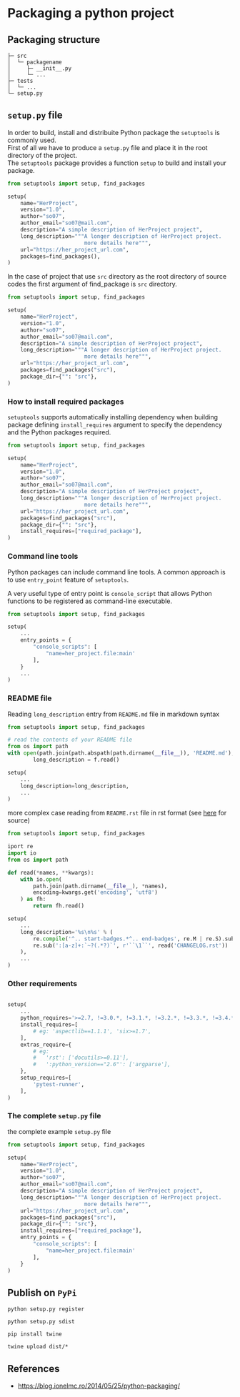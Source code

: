 # Packaging a python project

## Packaging structure

```
├─ src
│  └─ packagename
│     ├─ __init__.py
│     └─ ...
├─ tests
│  └─ ...
└─ setup.py
```


## ```setup.py``` file

In order to build, install and distribuite Python package the `setuptools` is commonly used. \
First of all we have to produce a `setup.py` file and place it in the root directory of the project. \
The `setuptools` package provides a function `setup` to build and install your package.



```python
from setuptools import setup, find_packages

setup(
    name="HerProject",
    version="1.0",
    author="so07",
    author_email="so07@mail.com",
    description="A simple description of HerProject project",
    long_description="""A longer description of HerProject project.
                        more details here""",
    url="https://her_project_url.com",
    packages=find_packages(),
)
```

In the case of project that use `src` directory as the root directory of source codes the first argument of find_package is `src` directory.

```python
from setuptools import setup, find_packages

setup(
    name="HerProject",
    version="1.0",
    author="so07",
    author_email="so07@mail.com",
    description="A simple description of HerProject project",
    long_description="""A longer description of HerProject project.
                        more details here""",
    url="https://her_project_url.com",
    packages=find_packages("src"),
    package_dir={"": "src"},
)
```

### How to install required packages

`setuptools` supports automatically installing dependency when building package defining `install_requires` argument to specify the dependency and the Python packages required.

```python
from setuptools import setup, find_packages

setup(
    name="HerProject",
    version="1.0",
    author="so07",
    author_email="so07@mail.com",
    description="A simple description of HerProject project",
    long_description="""A longer description of HerProject project.
                        more details here""",
    url="https://her_project_url.com",
    packages=find_packages("src"),
    package_dir={"": "src"},
    install_requires=["required_package"],
)
```
### Command line tools

Python packages can include command line tools.
A common approach is to use `entry_point` feature of `setuptools`.

A very useful type of entry point is `console_script` that allows Python functions to be registered as command-line executable.

```python
from setuptools import setup, find_packages

setup(
    ...
    entry_points = {
        "console_scripts": [
            "name=her_project.file:main'
        ],
    }
    ...
)
```

### README file

Reading `long_description` entry from `README.md` file in markdown syntax

```python
from setuptools import setup, find_packages

# read the contents of your README file
from os import path
with open(path.join(path.abspath(path.dirname(__file__)), 'README.md'), encoding='utf-8') as f:
        long_description = f.read()

setup(
    ...
    long_description=long_description,
    ...
)
```

more complex case reading from `README.rst` file in rst format
(see [here](https://blog.ionelmc.ro/2014/05/25/python-packaging/) for source)

```python
from setuptools import setup, find_packages

iport re
import io
from os import path

def read(*names, **kwargs):
    with io.open(
        path.join(path.dirname(__file__), *names),
        encoding=kwargs.get('encoding', 'utf8')
    ) as fh:
        return fh.read()

setup(
    ...
    long_description='%s\n%s' % (
        re.compile('^.. start-badges.*^.. end-badges', re.M | re.S).sub('', read('README.rst')),
        re.sub(':[a-z]+:`~?(.*?)`', r'``\1``', read('CHANGELOG.rst'))
    ),
    ...
)
```

### Other requirements

```python

setup(
    ...
    python_requires='>=2.7, !=3.0.*, !=3.1.*, !=3.2.*, !=3.3.*, !=3.4.*',
    install_requires=[
        # eg: 'aspectlib==1.1.1', 'six>=1.7',
    ],
    extras_require={
        # eg:
        #   'rst': ['docutils>=0.11'],
        #   ':python_version=="2.6"': ['argparse'],
    },
    setup_requires=[
        'pytest-runner',
    ],
)

```

### The complete `setup.py` file

the complete example `setup.py` file

```python
from setuptools import setup, find_packages

setup(
    name="HerProject",
    version="1.0",
    author="so07",
    author_email="so07@mail.com",
    description="A simple description of HerProject project",
    long_description="""A longer description of HerProject project.
                        more details here""",
    url="https://her_project_url.com",
    packages=find_packages("src"),
    package_dir={"": "src"},
    install_requires=["required_package"],
    entry_points = {
        "console_scripts": [
            "name=her_project.file:main'
        ],
    }
)
```

## Publish on `PyPi`

```shell
python setup.py register
```

```shell
python setup.py sdist
```

```shell
pip install twine
```

```shell
twine upload dist/*
```


## References

- https://blog.ionelmc.ro/2014/05/25/python-packaging/

